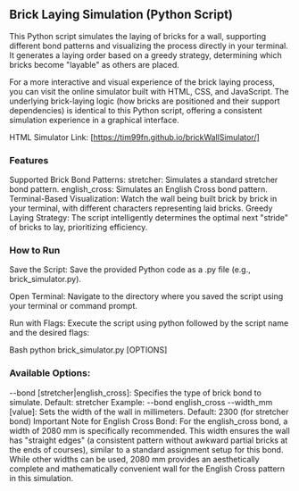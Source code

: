 ## Brick Laying Simulation (Python Script)
This Python script simulates the laying of bricks for a wall, supporting different bond patterns and visualizing the process directly in your terminal. It generates a laying order based on a greedy strategy, determining which bricks become "layable" as others are placed.

For a more interactive and visual experience of the brick laying process, you can visit the online simulator built with HTML, CSS, and JavaScript. The underlying brick-laying logic (how bricks are positioned and their support dependencies) is identical to this Python script, offering a consistent simulation experience in a graphical interface.

HTML Simulator Link: [https://tim99fn.github.io/brickWallSimulator/]


### Features
Supported Brick Bond Patterns:
stretcher: Simulates a standard stretcher bond pattern.
english_cross: Simulates an English Cross bond pattern.
Terminal-Based Visualization: Watch the wall being built brick by brick in your terminal, with different characters representing laid bricks.
Greedy Laying Strategy: The script intelligently determines the optimal next "stride" of bricks to lay, prioritizing efficiency.
### How to Run
Save the Script: Save the provided Python code as a .py file (e.g., brick_simulator.py).

Open Terminal: Navigate to the directory where you saved the script using your terminal or command prompt.

Run with Flags: Execute the script using python followed by the script name and the desired flags:

Bash
python brick_simulator.py [OPTIONS]
### Available Options:

--bond [stretcher|english_cross]: Specifies the type of brick bond to simulate.
Default: stretcher
Example: --bond english_cross
--width_mm [value]: Sets the width of the wall in millimeters.
Default: 2300 (for stretcher bond)
Important Note for English Cross Bond: For the english_cross bond, a width of 2080 mm is specifically recommended. This width ensures the wall has "straight edges" (a consistent pattern without awkward partial bricks at the ends of courses), similar to a standard assignment setup for this bond. While other widths can be used, 2080 mm provides an aesthetically complete and mathematically convenient wall for the English Cross pattern in this simulation.
